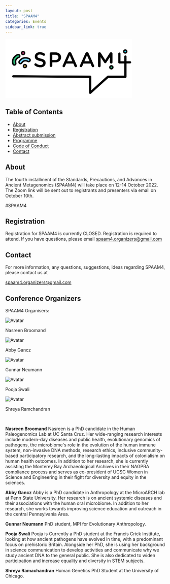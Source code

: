 ```yaml
---
layout: post
title: "SPAAM4"
categories: Events
sidebar_link: true
---
```


<img src="/assets/media/SPAAM4-Logo-Full-Colour.png" alt="SPAAM4 logo" width="400px" class="center">

## Table of Contents

- [About](#about)
- [Registration](#registration)
- [Abstract submission](#abstract-submission)
- [Programme](/events/spaam4/programme)
- [Code of Conduct](/code-of-conduct)
- [Contact](#contact)


## About

The fourth installment of the Standards, Precautions, and Advances in Ancient Metagenomics (SPAAM4) will take place on 12-14 October 2022. The Zoom link will be sent out to registrants and presenters via email on October 10th. 

\#SPAAM4


## Registration

Registration for SPAAM4 is currently CLOSED. Registration is required to attend. If you have questions, please email spaam4.organizers@gmail.com


## Contact

For more information, any questions, suggestions, ideas regarding SPAAM4, please contact us at 

spaam4.organizers@gmail.com

## Conference Organizers 

SPAAM4 Organisers:

<!--- Stolen ugly hack but it works from spaam2 -->
<div class="avatar">
  <div class ="member">
    <div class="square">
      <img src="https://ucschpg.files.wordpress.com/2020/03/naz.jpg?w=769" alt="Avatar" />
    </div>
  <p>Nasreen Broomand</p>
  </div>
  
  <div class ="member">
    <div class="square">
      <img src="https://anth.la.psu.edu/wp-content/uploads/sites/3/2021/11/image-119.jpeg" alt="Avatar" />
    </div>
  <p>Abby Gancz</p>
  </div>

  <div class ="member">
    <div class="square">
      <img src="https://0.academia-photos.com/56136265/15169636/19383450/s200_gunnar.neumann.jpg" alt="Avatar" />
    </div>
  <p>Gunnar Neumann</p>
  </div>

  <div class ="member">
    <div class="square">
      <img src="https://encrypted-tbn0.gstatic.com/images?q=tbn:ANd9GcSmT9juexPe7LyN9gdJF9XpE6BFjEx3XDXMtrEJxyEjag&s" alt="Avatar" />
    </div>
  <p>Pooja Swali</p>
  </div>

  <div class ="member">
    <div class="square">
      <img src="https://encrypted-tbn0.gstatic.com/images?q=tbn:ANd9GcSG1rWL389-q6SgK9TvJlN4UUldBJhOfuwYbf1FNKCM4w&s" alt="Avatar" />
    </div>
  <p>Shreya Ramchandran</p>
  </div>
</div>

<br>

**Nasreen Broomand**
Nasreen is a PhD candidate in the Human Paleogenomics Lab at UC Santa Cruz. Her wide-ranging research interests include modern-day diseases and public health, evolutionary genomics of pathogens, the microbiome's role in the evolution of the human immune system, non-invasive DNA methods, research ethics, inclusive community-based participatory research, and the long-lasting impacts of colonialism on human health outcomes. In addition to her research, she is currently assisting the Monterey Bay Archaeological Archives in their NAGPRA compliance process and serves as co-president of UCSC Women in Science and Engineering in their fight for diversity and equity in the sciences.

**Abby Gancz**
Abby is a PhD candidate in Anthropology at the MicroARCH lab at Penn State University. Her research is on ancient systemic diseases and their associations with the human oral microbiome. In addition to her research, she works towards improving science education and outreach in the central Pennsylvania Area.

**Gunnar Neumann**
PhD student, MPI for Evolutionary Anthropology. 

**Pooja Swali**
Pooja is Currently a PhD student at the Francis Crick Institute, looking at how ancient pathogens have evolved in time, with a predominant focus on prehistoric Britain. Alongside her PhD, she is using her background in science communication to develop activities and communicate why we study ancient DNA to the general public. She is also dedicated to widen participation and increase equality and diversity in STEM subjects. 

**Shreya Ramachandran**
Human Genetics PhD Student at the University of Chicago.
